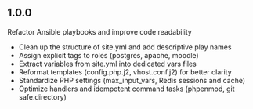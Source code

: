## 1.0.0

Refactor Ansible playbooks and improve code readability

- Clean up the structure of site.yml and add descriptive play names
- Assign explicit tags to roles (postgres, apache, moodle)
- Extract variables from site.yml into dedicated vars files
- Reformat templates (config.php.j2, vhost.conf.j2) for better clarity
- Standardize PHP settings (max_input_vars, Redis sessions and cache)
- Optimize handlers and idempotent command tasks (phpenmod, git safe.directory)